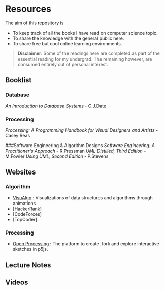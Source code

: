 # Resources
The aim of this repository is 
 - To keep track of all the books I have read on computer science topic.  
 - To share the knowledge with the general public here.
 - To share free but cool online learning environments.
 
 >**Disclaimer**: Some of the readings here are completed as part of the essential reading for my undergrad. The remaining however, are consumed entirely out of personal interest.
 
 ## Booklist
 ### Database
 *An Introduction to Database Systems* - C.J.Date
 
 ### Processing
 *Processing: A Programming Handbook for Visual Designers and Artists* - Casey Reas
 
 ###Software Engineering & Algorithm Designs
 *Software Engineering: A Practitioner's Approach* - R.Pressman
 *UML Distilled, Third Edition* - M.Fowler
 *Using UML, Second Edition* - P.Stevens
 
 ## Websites
 ### Algorithm
 - [VisuAlgo](https://visualgo.net/en) : Visualizations of data structures and algorithms through animations
 - [HackerRank]
 - [CodeForces]
 - [TopCoder]
 
 ### Processing
 - [Open Processing](https://www.openprocessing.org/) : The platform to create, fork and explore interactive sketches in p5js.
 
 ## Lecture Notes
 
 ## Videos
